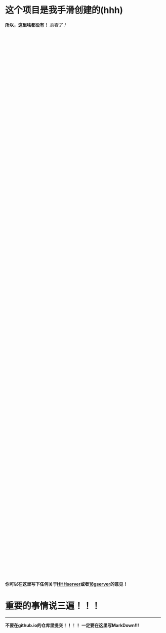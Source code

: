 # 这个项目是我手滑创建的(hhh)
**所以，这里啥都没有！**
*别看了！*
<br>
<br><br><br><br><br><br><br><br><br><br><br><br><br><br><br><br><br><br><br><br><br><br><br><br><br><br><br><br><br><br><br><br><br><br><br><br><br><br><br><br><br><br><br><br><br><br><br><br><br><br><br><br><br><br><br><br><br><br><br><br><br><br><br><br><br><br><br><br><br><br><br><br><br><br><br><br><br><br><br><br><br><br><br><br><br><br><br><br><br><br><br><br><br><br><br><br><br><br><br><br><br><br><br><br>

**你可以在这里写下任何关于[HHHserver](https://hhhawa.github.io)或者[18gserver](https://hhhawa.github.io)的意见！**

# 重要的事情说三遍！！！
******
**不要在github.io的仓库里提交！！！！**
**一定要在这里写MarkDown!!!**